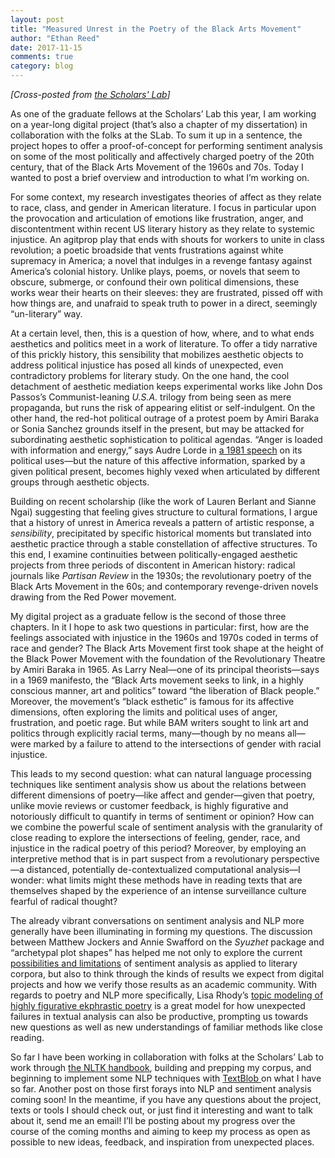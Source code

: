```yaml
---
layout: post
title: "Measured Unrest in the Poetry of the Black Arts Movement"
author: "Ethan Reed"
date: 2017-11-15
comments: true
category: blog
---
```


<em>[Cross-posted from <a href="http://scholarslab.org/digital-humanities/measured-unrest-in-the-poetry-of-the-black-arts-movement/">the Scholars' Lab</a>]</em>

As one of the graduate fellows at the Scholars’ Lab this year, I am working on a year-long digital project (that’s also a chapter of my dissertation) in collaboration with the folks at the SLab. To sum it up in a sentence, the project hopes to offer a proof-of-concept for performing sentiment analysis on some of the most politically and affectively charged poetry of the 20th century, that of the Black Arts Movement of the 1960s and 70s. Today I wanted to post a brief overview and introduction to what I’m working on.

For some context, my research investigates theories of affect as they relate to race, class, and gender in American literature. I focus in particular upon the provocation and articulation of emotions like frustration, anger, and discontentment within recent US literary history as they relate to systemic injustice. An agitprop play that ends with shouts for workers to unite in class revolution; a poetic broadside that vents frustrations against white supremacy in America; a novel that indulges in a revenge fantasy against America’s colonial history. Unlike plays, poems, or novels that seem to obscure, submerge, or confound their own political dimensions, these works wear their hearts on their sleeves: they are frustrated, pissed off with how things are, and unafraid to speak truth to power in a direct, seemingly “un-literary” way.

At a certain level, then, this is a question of how, where, and to what ends aesthetics and politics meet in a work of literature. To offer a tidy narrative of this prickly history, this sensibility that mobilizes aesthetic objects to address political injustice has posed all kinds of unexpected, even contradictory problems for literary study. On the one hand, the cool detachment of aesthetic mediation keeps experimental works like John Dos Passos’s Communist-leaning <em>U.S.A.</em> trilogy from being seen as mere propaganda, but runs the risk of appearing elitist or self-indulgent. On the other hand, the red-hot political outrage of a protest poem by Amiri Baraka or Sonia Sanchez grounds itself in the present, but may be attacked for subordinating aesthetic sophistication to political agendas. “Anger is loaded with information and energy,” says Audre Lorde in <a href="http://www.blackpast.org/1981-audre-lorde-uses-anger-women-responding-racism">a 1981 speech</a> on its political uses—but the nature of this affective information, sparked by a given political present, becomes highly vexed when articulated by different groups through aesthetic objects.

Building on recent scholarship (like the work of Lauren Berlant and Sianne Ngai) suggesting that feeling gives structure to cultural formations, I argue that a history of unrest in America reveals a pattern of artistic response, a <em>sensibility</em>, precipitated by specific historical moments but translated into aesthetic practice through a stable constellation of affective structures. To this end, I examine continuities between politically-engaged aesthetic projects from three periods of discontent in American history: radical journals like <em>Partisan Review</em> in the 1930s; the revolutionary poetry of the Black Arts Movement in the 60s; and contemporary revenge-driven novels drawing from the Red Power movement.

My digital project as a graduate fellow is the second of those three chapters. In it I hope to ask two questions in particular: first, how are the feelings associated with injustice in the 1960s and 1970s coded in terms of race and gender? The Black Arts Movement first took shape at the height of the Black Power Movement with the foundation of the Revolutionary Theatre by Amiri Baraka in 1965. As Larry Neal—one of its principal theorists—says in a 1969 manifesto, the “Black Arts movement seeks to link, in a highly conscious manner, art and politics” toward “the liberation of Black people.” Moreover, the movement’s “black esthetic” is famous for its affective dimensions, often exploring the limits and political uses of anger, frustration, and poetic rage. But while BAM writers sought to link art and politics through explicitly racial terms, many—though by no means all—were marked by a failure to attend to the intersections of gender with racial injustice.

This leads to my second question: what can natural language processing techniques like sentiment analysis show us about the relations between different dimensions of poetry—like affect and gender—given that poetry, unlike movie reviews or customer feedback, is highly figurative and notoriously difficult to quantify in terms of sentiment or opinion? How can we combine the powerful scale of sentiment analysis with the granularity of close reading to explore the intersections of feeling, gender, race, and injustice in the radical poetry of this period? Moreover, by employing an interpretive method that is in part suspect from a revolutionary perspective—a distanced, potentially de-contextualized computational analysis—I wonder: what limits might these methods have in reading texts that are themselves shaped by the experience of an intense surveillance culture fearful of radical thought?

The already vibrant conversations on sentiment analysis and NLP more generally have been illuminating in forming my questions. The discussion between Matthew Jockers and Annie Swafford on the <em>Syuzhet</em> package and “archetypal plot shapes” has helped me not only to explore the current <a href="https://annieswafford.wordpress.com/category/syuzhet/">possibilities and limitations</a> of sentiment analysis as applied to literary corpora, but also to think through the kinds of results we expect from digital projects and how we verify those results as an academic community. With regards to poetry and NLP more specifically, Lisa Rhody’s <a href="http://journalofdigitalhumanities.org/2-1/topic-modeling-and-figurative-language-by-lisa-m-rhody/">topic modeling of highly figurative ekphrastic poetry</a> is a great model for how unexpected failures in textual analysis can also be productive, prompting us towards new questions as well as new understandings of familiar methods like close reading.

So far I have been working in collaboration with folks at the Scholars’ Lab to work through <a href="http://www.nltk.org/book/">the NLTK handbook</a>, building and prepping my corpus, and beginning to implement some NLP techniques with <a href="https://textblob.readthedocs.io/en/dev/">TextBlob </a>on what I have so far. Another post on those first forays into NLP and sentiment analysis coming soon! In the meantime, if you have any questions about the project, texts or tools I should check out, or just find it interesting and want to talk about it, send me an email! I’ll be posting about my progress over the course of the coming months and aiming to keep my process as open as possible to new ideas, feedback, and inspiration from unexpected places.
